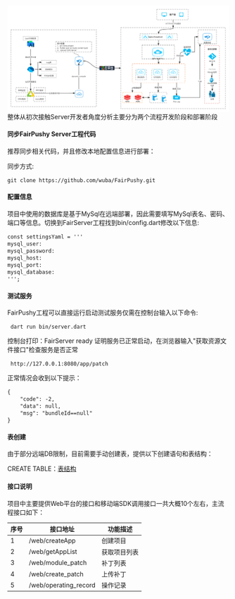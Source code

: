 
<img src="server.png" alt="image-20220728185624137" style="zoom:67%; float:left" />

整体从初次接触Server开发者角度分析主要分为两个流程开发阶段和部署阶段
#### 同步FairPushy Server工程代码

推荐同步相关代码，并且修改本地配置信息进行部署：

同步方式:

```
git clone https://github.com/wuba/FairPushy.git
```

#### 配置信息

项目中使用的数据库是基于MySql在远端部署，因此需要填写MySql表名、密码、端口等信息。切换到FairServer工程找到bin/config.dart修改以下信息:
```
const settingsYaml = '''
mysql_user: 
mysql_password: 
mysql_host: 
mysql_port: 
mysql_database: 
''';
```


#### 测试服务

FairPushy工程可以直接运行启动测试服务仅需在控制台输入以下命令:
```
 dart run bin/server.dart
```
控制台打印：FairServer ready 证明服务已正常启动，在浏览器输入"获取资源文件接口"检查服务是否正常
```
 http://127.0.0.1:8080/app/patch
```
正常情况会收到以下提示：
```
{
    "code": -2,
    "data": null,
    "msg": "bundleId==null"
}
```
#### 表创建

由于部分远端DB限制，目前需要手动创建表，提供以下创建语句和表结构：

CREATE TABLE：[表结构](db_fair_dynamic_table.txt
)

#### 接口说明

项目中主要提供Web平台的接口和移动端SDK调用接口一共大概10个左右，主流程接口如下：

序号 | 接口地址 | 功能描述   |
| -- | ---- | ------ |
| 1 |   /web/createApp   | 创建项目  |
| 2 |    /web/getAppList  | 获取项目列表  |
| 3 |    /web/module_patch | 补丁列表   |
| 4 |    /web/create_patch  | 上传补丁   |
| 5 |    /web/operating_record  | 操作记录   |









